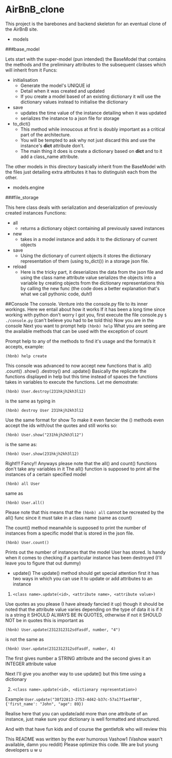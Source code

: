 # AirBnB_clone
This project is the barebones and backend skeleton for an eventual clone of the
AirBnB site.
+ models


###base_model

Lets start with the super-model (pun intended) the BaseModel that contains the methods and the preliminary attributes to the subsequent classes which will inherit from it
Funcs:
- initialisation
	- Generate the model's UNIQUE id
	- Detail when it was created and updated
	- If you create a model based of an existing dictionary it will use the dictionary values instead to initialise the dictionary
- save
	- updates the time value of the instance detailing when it was updated
	- serializes the instance to a json file for storage
- to_dict()
	- This method while innoucous at first is doubly important as a critical part of the architecture.
	- You will be tempted to ask why not just discard this and use the instance's __dict__ attribute don't.
	- The main thing it does is create a dictionary based on __dict__ and to it add a class_name attribute.

The other models in this directory basically inherit from the BaseModel with the files
just detailing extra attributes it has to distinguish each from the other.

+ models.engine


###file_storage

This here class deals with serialization and deserialization of previously created instances
Functions:
- all
	- returns a dictionary object containing all previously saved instances
- new
	- takes in a model instance and adds it to the dictionary of current objects
- save
	- Using the dictionary of current objects it stores the dictionary representation of them (using to_dict()) in a storage json file.
- reload
	- Here is the tricky part, it deserializes the data from the json file and using the class name attribute value serializes the objects into a variable by creating objects from the dictionary representations this by calling the new func (the code does a better explanation that's what we call pythonic code, duh!)

##Console
The console. Venture into the console.py file to its inner workings. Here we entail about how it works
If it has been a long time since working with python don't worry I got you, first execute the file console.py `$ ./console.py` (can't believe you had to be told this)
Now you are in the console
Next you want to prompt help
`(hbnb) help`
What you are seeing are the available methods that can be used with the exception of count

Prompt help to any of the methods to find it's usage and the format/s it accepts, example:

`(hbnb) help create`

This console was advanced to now accept new functions that is
.all() .count()  .show() .destroy() and .update()
Basically the replicate the functions displayed in help but this time instead of spaces the functions takes in variables to execute the functions. Let me demostrate:

`(hbnb) User.destroy(231hkjh2kh3l12)`

is the same as typing in

`(hbnb) destroy User 231hkjh2kh3l12`

Use the same format for show
To make it even fancier the () methods even accept the ids with/out the quotes and still works so:

`(hbnb) User.show("231hkjh2kh3l12")`

is the same as:

`(hbnb) User.show(231hkjh2kh3l12)`

Right!!! Fancy!!
Anyways please note that the all() and count() functions don't take any variables in it
The all() function is supposed to print all the instances of a certain specified model

`(hbnb) all User`

same as 

`(hbnb) User.all()`

Please note that this means that the `(hbnb) all` cannot be recreated by the all() func since it must take in a class name (same as count)

The count() method meanwhile is supposed to print the number of instances from a specific
model that is stored in the json file.

`(hbnb) User.count()`

Prints out the number of instances that the model User has stored. Is handy when it comes
to checking if a particular instance has been destroyed (I'll leave you to figure that out dummy)

+ update()
The update() method should get special attention first it has two ways in which you
can use it to update or add attributes to an instance

1. `<class name>.update(<id>, <attribute name>, <attribute value>)`

Use quotes as you please (I have already fancied it up) though it should be noted that the
attribute value varies depending on the type of data it is if it is a string it SHOULD
ALWAYS BE IN QUOTES, otherwise if not it SHOULD NOT be in quotes this is important
as

`(hbnb) User.update(2312312312sdfasdf, number, "4")`

is not the same as

`(hbnb) User.update(2312312312sdfasdf, number, 4)`

The first gives number a STRING attribute and the second gives it an INTEGER attribute value

Next I'll give you another way to use update() but this time using a dictionary

2. `<class name>.update(<id>, <dictionary representation>)`

Example
`User.update("38f22813-2753-4d42-b37c-57a17f1e4f88", {'first_name': "John", "age": 89})`

Realise here that you can update/add more than one attribute of an instance, just make sure
your dictionary is well formatted and structured.

And with that have fun kids and of course the gentlefolk who will review this

This README was written by the ever humorous Vashow1 (Vashow wasn't available, damn you reddit)
Please optimize this code. We are but young developers u w u


